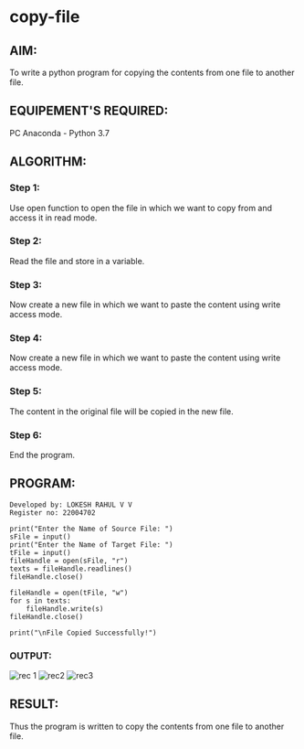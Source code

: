 # copy-file
## AIM:
To write a python program for copying the contents from one file to another file.
## EQUIPEMENT'S REQUIRED: 
PC
Anaconda - Python 3.7
## ALGORITHM: 
### Step 1:
Use open function to open the file in which we want to copy from and access it in read mode.
### Step 2: 
 Read the file and store in a variable.
### Step 3: 
Now create a new file in which we want to paste the content using write access mode.
### Step 4:  
Now create a new file in which we want to paste the content using write access mode.
### Step 5: 
 The content in the original file will be copied in the new file.
### Step 6: 
 End the program.
## PROGRAM:
```
Developed by: LOKESH RAHUL V V
Register no: 22004702

print("Enter the Name of Source File: ")
sFile = input()
print("Enter the Name of Target File: ")
tFile = input()
fileHandle = open(sFile, "r")
texts = fileHandle.readlines()
fileHandle.close()

fileHandle = open(tFile, "w")
for s in texts:
    fileHandle.write(s)
fileHandle.close()

print("\nFile Copied Successfully!")
``` 
### OUTPUT:

![rec 1](https://user-images.githubusercontent.com/118423842/214763512-726a8706-45d0-4c46-8927-2d72dbae7e6c.jpg)
![rec2](https://user-images.githubusercontent.com/118423842/214763552-8e81c92e-dbe1-4b23-b071-c2957557a6f4.jpg)
![rec3](https://user-images.githubusercontent.com/118423842/214763575-1207f1d2-d702-4e47-b58d-63ba85789c44.jpg)



## RESULT:
Thus the program is written to copy the contents from one file to another file.
